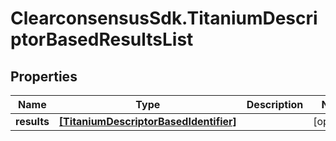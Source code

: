 # ClearconsensusSdk.TitaniumDescriptorBasedResultsList

## Properties

Name | Type | Description | Notes
------------ | ------------- | ------------- | -------------
**results** | [**[TitaniumDescriptorBasedIdentifier]**](TitaniumDescriptorBasedIdentifier.md) |  | [optional] 


